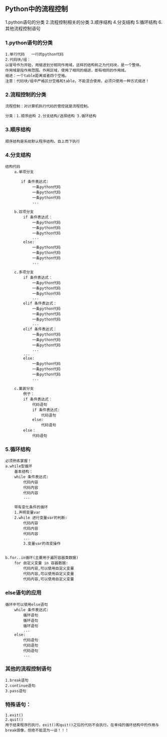 ## Python中的流程控制

1.python语句的分类
2.流程控制相关的分类
3.顺序结构
4.分支结构
5.循环结构
6.其他流程控制语句

### 1.python语句的分类

    1.单行代码   一行的python代码
    2.代码块/组：
    以冒号作为开始，用缩进划分相同作用域，这样的结构称之为代码块，是一个整体。
    作用域是指作用范围。作用区域，使用了相同的缩进，即有相同的作用域。
    缩进：一个table距离或者四个空格。
    注意：代码块/组中严格区分空格和table，不能混合使用，必须只使用一种方式缩进！

### 2.流程控制的分类

    流程控制：对计算机执行代码的管控就是流程控制。
    
    分类：1.顺序结构 2.分支结构/选择结构 3.循环结构
### 3.顺序结构

    顺序结构是系统默认程序结构，自上而下执行
### 4.分支结构

    结构代码
        a.单项分支
    
           if 条件表达式:
                一条python代码
                一条python代码
                一条python代码
                ...
    
        b.双项分支
            if 条件表达式：
                一条python代码
                一条python代码
                一条python代码
                ...
            else:
                一条python代码
                一条python代码
                一条python代码
                ...
    
        c.多项分支
            if 条件表达式：
                一条python代码
                一条python代码
                一条python代码
                ...
            elif 条件表达式：
                一条python代码
                一条python代码
                一条python代码
                ...
            elif 条件表达式：
                一条python代码
                一条python代码
                一条python代码
                ...
            ...
            else:
                一条python代码
                一条python代码
                一条python代码
                ...
    
        c.巢装分支
            例子：
            if 条件表达式：
                代码语句
                if 条件表达式:
                    代码语句
                else:
                    代码语句
            else：
                代码语句

### 5.循环结构

    必须熟练掌握！
    a.while型循环
        基本结构：
        while 条件表达式:
            代码内容
            代码内容
            代码内容
            ...
    
        带有变化条件的循环
        1.声明变量var
        2.while 进行变量var的判断:
            代码内容
            代码内容
            代码内容
            ...
            3.变量var的改变操作


    b.for..in循环(主要用于遍历容器类数据)
        for 自定义变量 in 容器数据:
            代码内容,可以使用自定义变量
            代码内容,可以使用自定义变量
            代码内容,可以使用自定义变量
### else语句的应用


    循环中可以使用else语句
        while 条件表达式:
            循环语句
            循环语句
            循环语句
            ...
        else:
            代码语句
            代码语句
            代码语句
            ...

### 其他的流程控制语句

    1.break语句
    2.continue语句
    3.pass语句

### 特殊语句：

```
1.exit()
2.quit()
用于结束程序的执行，exit()和quit()之后的代码不会执行。在单纯的循环结构中的作用与break很像，但绝不能混为一谈！！！
```